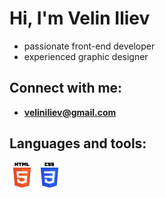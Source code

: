 # Hi, I'm Velin Iliev
- passionate front-end developer
- experienced graphic designer

## Connect with me: 
- **veliniliev@gmail.com**

## Languages and tools:
<img display="inline" src="./logos/HTML5_logo_and_wordmark.svg" alt="HTML5" width="40" height="40">
<img display="inline" src="./logos/CSS3_logo_and_wordmark.svg" alt="CSS" width="40" height="40">